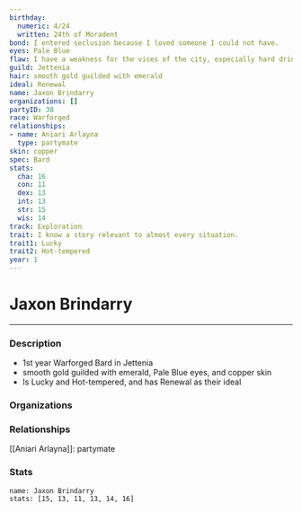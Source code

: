 ```yaml
---
birthday:
  numeric: 4/24
  written: 24th of Moradent
bond: I entered seclusion because I loved someone I could not have.
eyes: Pale Blue
flaw: I have a weakness for the vices of the city, especially hard drink.
guild: Jettenia
hair: smooth gold guilded with emerald
ideal: Renewal
name: Jaxon Brindarry
organizations: []
partyID: 38
race: Warforged
relationships:
- name: Aniari Arlayna
  type: partymate
skin: copper
spec: Bard
stats:
  cha: 16
  con: 11
  dex: 13
  int: 13
  str: 15
  wis: 14
track: Exploration
trait: I know a story relevant to almost every situation.
trait1: Lucky
trait2: Hot-tempered
year: 1
---
```

# Jaxon Brindarry
---
### Description
- 1st year Warforged Bard in Jettenia
- smooth gold guilded with emerald, Pale Blue eyes, and copper skin
- Is Lucky and Hot-tempered, and has Renewal as their ideal

### Organizations
### Relationships
[[Aniari Arlayna]]: partymate
### Stats
```statblock
name: Jaxon Brindarry
stats: [15, 13, 11, 13, 14, 16]
```
